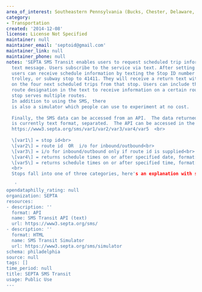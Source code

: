 ```yaml
---
area_of_interest: Southeastern Pennsylvania (Bucks, Chester, Delaware, Montgomery, Philadelphia counties)
category:
- Transportation
created: '2014-12-08'
license: License Not Specified
maintainer: null
maintainer_email: 'septoid@gmail.com'
maintainer_link: null
maintainer_phone: null
notes: 'SEPTA SMS Transit enables users to request scheduled trip information via 
  text message. Users subscribe to the service via text. After setting up an account, 
  users can receive schedule information by texting the Stop ID number for a bus, 
  trolley, or subway stop to 41411. They will receive a return text with information 
  on the four next scheduled trips from that stop. Users can include the specific 
  route designation in the text to receive information on a certain route if the 
  stop serves multiple routes.
  In addition to using the SMS, there 
  is also a simulator which people can use to experiment at no cost. 
  
  Finally, the SMS data can be accessed from an API.  The data returned by the API
  is currently text format, separated.  The API can be accessed in the format:
  https://www3.septa.org/sms/var1/var2/var3/var4/var5  <br>
  
  \[var1\] = stop id<br>
  \[var2\] = route id  OR  i/o for inbound/outbound<br>
  \[var3\] = i/o for inbound/outbound only if route id is supplied<br>
  \[var4\] = returns schedule times on or after specified date, format: MM/DD/YYYY. Defaults to current day.<br>
  \[var5\] = returns schedule times on or after specified time, format: HH:mm:ss. Defaults to current time.<br>
  <br>
  Stops fall into one of three categories, here's an explanation with some sample links:

   '
opendataphilly_rating: null
organization: SEPTA
resources:
- description: ''
  format: API
  name: SMS Transit API (text)
  url: https://www3.septa.org/sms/
- description: ''
  format: HTML
  name: SMS Transit Simulator
  url: https://www3.septa.org/sms/simulator
schema: philadelphia
source: null
tags: []
time_period: null
title: SEPTA SMS Transit
usage: Public Use
---
```

